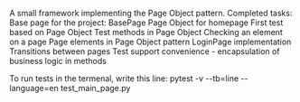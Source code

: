 A small framework implementing the Page Object pattern.
Completed tasks:
Base page for the project: BasePage 
Page Object for homepage 
First test based on Page Object 
Test methods in Page Object 
Checking an element on a page 
Page elements in Page Object pattern 
LoginPage implementation 
Transitions between pages 
Test support convenience - encapsulation of business logic in methods

To run tests in the termenal, write this line: pytest -v --tb=line --language=en test_main_page.py
